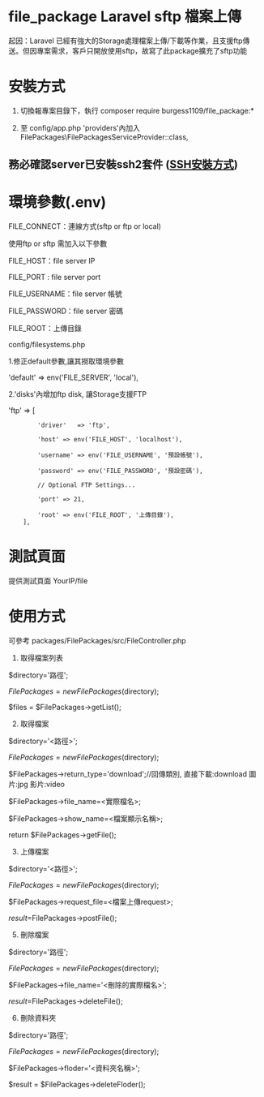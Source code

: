 
# file_package Laravel sftp 檔案上傳

起因：Laravel 已經有強大的Storage處理檔案上傳/下載等作業，且支援ftp傳送。但因專案需求，客戶只開放使用sftp，故寫了此package擴充了sftp功能  

# 安裝方式

1. 切換報專案目錄下，執行 composer require burgess1109/file_package:* 

2. 至 config/app.php 'providers'內加入 FilePackages\FilePackagesServiceProvider::class,

## 務必確認server已安裝ssh2套件 ([SSH安裝方式](https://github.com/burgess1109/file_package/blob/master/ssh2.md))


# 環境參數(.env)

FILE_CONNECT：連線方式(sftp or ftp or local)

使用ftp or sftp 需加入以下參數

FILE_HOST：file server IP

FILE_PORT : file server port 

FILE_USERNAME：file server 帳號

FILE_PASSWORD：file server 密碼

FILE_ROOT：上傳目錄

config/filesystems.php 

 1.修正default參數,讓其撈取環境參數
 
 'default' => env('FILE_SERVER', 'local'),
 
 2.'disks'內增加ftp disk, 讓Storage支援FTP
 
 'ftp' => [
            
            'driver'   => 'ftp',
            
            'host' => env('FILE_HOST', 'localhost'),
            
            'username' => env('FILE_USERNAME', '預設帳號'),
            
            'password' => env('FILE_PASSWORD', '預設密碼'),

            // Optional FTP Settings...
            
            'port' => 21,
            
            'root' => env('FILE_ROOT', '上傳目錄'),
        ],


# 測試頁面

提供測試頁面 YourIP/file 

# 使用方式

可參考 packages/FilePackages/src/FileController.php

1. 取得檔案列表

 $directory='路徑';

 $FilePackages = new FilePackages($directory);

 $files = $FilePackages->getList();

2. 取得檔案

 $directory='<路徑>';

 $FilePackages = new FilePackages($directory);

 $FilePackages->return_type='download';//回傳類別, 直接下載:download 圖片:jpg 影片:video
       
 $FilePackages->file_name=<實際檔名>;
        
 $FilePackages->show_name=<檔案顯示名稱>;
 
 return $FilePackages->getFile();
 
3. 上傳檔案

 $directory='<路徑>';

 $FilePackages = new FilePackages($directory);
 
 $FilePackages->request_file=<檔案上傳request>;
 
 $result=$FilePackages->postFile();

5. 刪除檔案

 $directory='路徑';

 $FilePackages = new FilePackages($directory);

 $FilePackages->file_name='<刪除的實際檔名>';
 
 $result=$FilePackages->deleteFile();

6. 刪除資料夾

 $directory='路徑';

 $FilePackages = new FilePackages($directory);

 $FilePackages->floder='<資料夾名稱>';
 
 $result = $FilePackages->deleteFloder();


